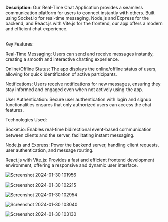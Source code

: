 <strong>Description:</strong>
Our Real-Time Chat Application provides a seamless communication platform for users to connect instantly with others. Built using Socket.io for real-time messaging, Node.js and Express for the backend, and React.js with Vite.js for the frontend, our app offers a modern and efficient chat experience.

<br>Key Features:</br>

Real-Time Messaging: Users can send and receive messages instantly, creating a smooth and interactive chatting experience.

Online/Offline Status: The app displays the online/offline status of users, allowing for quick identification of active participants.

Notifications: Users receive notifications for new messages, ensuring they stay informed and engaged even when not actively using the app.

User Authentication: Secure user authentication with login and signup functionalities ensures that only authorized users can access the chat features.

Technologies Used:

Socket.io: Enables real-time bidirectional event-based communication between clients and the server, facilitating instant messaging.

Node.js and Express: Power the backend server, handling client requests, user authentication, and message routing.

React.js with Vite.js: Provides a fast and efficient frontend development environment, offering a responsive and dynamic user interface.

![Screenshot 2024-01-30 101956](https://github.com/Omar7-leb/ChatApp/assets/125736709/0997d04c-8889-4807-bcf0-caf76b873ab0)

![Screenshot 2024-01-30 102215](https://github.com/Omar7-leb/ChatApp/assets/125736709/04728ab3-665b-4dea-9a54-b3cd2475b4e4)

![Screenshot 2024-01-30 102954](https://github.com/Omar7-leb/ChatApp/assets/125736709/f770da65-b07c-42a8-a08c-592b3ddb9ebb)

![Screenshot 2024-01-30 103040](https://github.com/Omar7-leb/ChatApp/assets/125736709/23ebfb16-8b85-4a0a-9b47-7babce8f8c96)

![Screenshot 2024-01-30 103130](https://github.com/Omar7-leb/ChatApp/assets/125736709/e0aaaf9e-8019-4101-9986-ee6ba0f5dae3)
